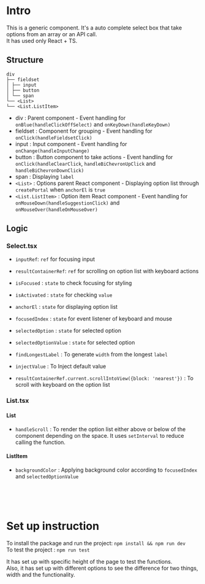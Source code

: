 # Intro

This is a generic component. It's a auto complete select box that take options from an array or an API call.<br>
It has used only React + TS.

## Structure

```
div
├── fieldset
│ ├── input
│ ├── button
│ └── span
└── <List>
└── <List.ListItem>
```

- div : Parent component - Event handling for `onBlue(handleClickOffSelect)` and `onKeyDown(handleKeyDown)`
- fieldset : Component for grouping - Event handling for `onClick(handleFieldsetClick)`
- input : Input component - Event handling for `onChange(handleInputChange)`
- button : Button component to take actions - Event handling for `onClick(handleClearClick`, `handleBiChevronUpClick` and `handleBiChevronDownClick)`
- span : Displaying `label`
- `<List>` : Options parent React component - Displaying option list through `createPortal` when `anchorEl` is `true`
- `<List.ListItem>` : Option item React component - Event handling for `onMouseDown(handleSuggestionClick)` and `onMouseOver(handleOnMouseOver)`

## Logic

### Select.tsx

- `inputRef`: `ref` for focusing input
- `resultContainerRef`: `ref` for scrolling on option list with keyboard actions

- `isFocused` : `state` to check focusing for styling
- `isActivated` : `state` for checking `value`
- `anchorEl` : `state` for displaying option list
- `focusedIndex` : `state` for event listener of keyboard and mouse
- `selectedOption` : `state` for selected option
- `selectedOptionValue` : `state` for selected option

- `findLongestLabel` : To generate `width` from the longest `label`
- `injectValue` : To Inject default value
- `resultContainerRef.current.scrollIntoView({block: 'nearest'})` : To scroll with keyboard on the option list

### List.tsx

#### List

- `handleScroll` : To render the option list either above or below of the component depending on the space. It uses `setInterval` to reduce calling the function.

#### ListItem

- `backgroundColor` : Applying background color according to `focusedIndex` and `selectedOptionValue`

<br>
<br>
<br>

# Set up instruction

To install the package and run the project: `npm install && npm run dev` <br>
To test the project : `npm run test`

It has set up with specific height of the page to test the functions.<br>
Also, it has set up with different options to see the difference for two things, width and the functionality.
